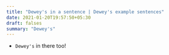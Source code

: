 ```yaml
---
title: "Dewey's in a sentence | Dewey's example sentences"
date: 2021-01-20T19:57:50+05:30
draft: falses
summary: "Dewey's"
---
```

- `Dewey's` in there too!
                 
